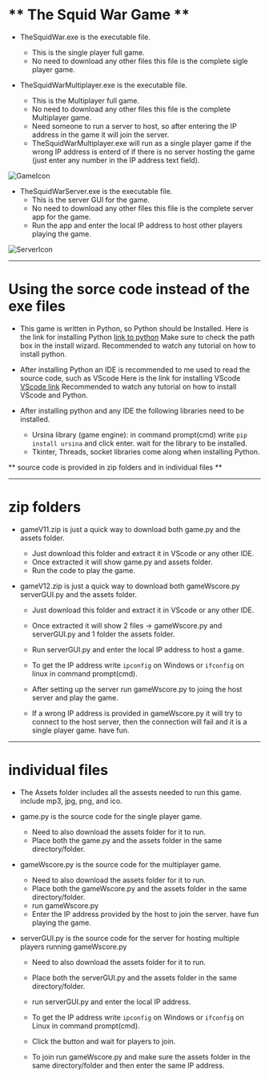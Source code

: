 # ** The Squid War Game **

- TheSquidWar.exe is the executable file. 
   - This is the single player full game.
   - No need to download any other files this file is the complete sigle player game.
   

- TheSquidWarMultiplayer.exe is the executable file.
   - This is the Multiplayer full game.
   - No need to download any other files this file is the complete Multiplayer game.
   - Need someone to run a server to host, so after entering the IP address in the game it will join the server.
   - TheSquidWarMultiplayer.exe will run as a single player game if the wrong IP address is enterd of if there is no server hosting the game (just enter any number in the IP address text field). 

![GameIcon](assets/squid.ico)

- TheSquidWarServer.exe is the executable file.
   - This is the server GUI for the game.
   - No need to download any other files this file is the complete server app for the game.
   - Run the app and enter the local IP address to host other players playing the game.

![ServerIcon](assets/squidServer.ico)


---


# Using the sorce code instead of the exe files

- This game is written in Python, so Python should be Installed. 
   Here is the link for installing Python [link to python](https://www.python.org/downloads/)
   Make sure to check the path box in the install wizard. Recommended to watch any tutorial on how to install python.  

- After installing Python an IDE is recommended to me used to read the source code, such as VScode
   Here is the link for installing VScode [VScode link](https://code.visualstudio.com/download)
   Recommended to watch any tutorial on how to install VScode and Python.
   
- After installing python and any IDE the following libraries need to be installed.   
   - Ursina library (game engine): in command prompt(cmd) write ```pip install ursina``` and click enter. wait for the library to be installed.
   - Tkinter, Threads, socket libraries come along when installing Python.    

** source code is provided in zip folders and in individual files **


---


# zip folders

 - gameV11.zip is just a quick way to download both game.py and the assets folder.
   - Just download this folder and extract it in VScode or any other IDE.
   - Once extracted it will show game.py and assets folder.
   - Run the code to play the game.


- gameV12.zip is just a quick way to download both gameWscore.py serverGUI.py and the assets folder.
   - Just download this folder and extract it in VScode or any other IDE.
   - Once extracted it will show 2 files -> gameWscore.py and serverGUI.py and 1 folder the assets folder.
   - Run serverGUI.py and enter the local IP address to host a game.
   
   - To get the IP address write ```ipconfig``` on Windows or ```ifconfig``` on linux in command prompt(cmd).
   
   - After setting up the server run gameWscore.py to joing the host server and play the game.
   - If a wrong IP address is provided in gameWscore.py it will try to connect to the host server, then the connection will fail and it is a single player game. have fun.


---


# individual files

- The Assets folder includes all the assests needed to run this game. include mp3, jpg, png, and ico.


- game.py is the source code for the single player game.
   - Need to also download the assets folder for it to run.
   - Place both the game.py and the assets folder in the same directory/folder.


- gameWscore.py is the source code for the multiplayer game.
   - Need to also download the assets folder for it to run.
   - Place both the gameWscore.py and the assets folder in the same directory/folder.
   - run gameWscore.py
   - Enter the IP address provided by the host to join the server. have fun playing the game.


- serverGUI.py is the source code for the server for hosting multiple players running gameWscore.py
   - Need to also download the assets folder for it to run.
   - Place both the serverGUI.py and the assets folder in the same directory/folder.
   - run serverGUI.py and enter the local IP address.

   - To get the IP address write ```ipconfig``` on Windows or ```ifconfig``` on Linux in command prompt(cmd).

   - Click the button and wait for players to join.
   - To join run gameWscore.py and make sure the assets folder in the same directory/folder and then enter the same IP address.

